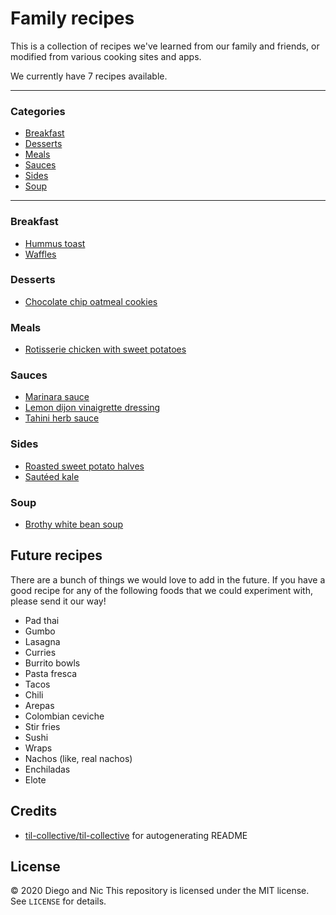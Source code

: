 # Family recipes
This is a collection of recipes we've learned from our family and friends, or modified
from various cooking sites and apps.

We currently have 7 recipes available.

---
### Categories
* [Breakfast](#breakfast)
* [Desserts](#desserts)
* [Meals](#meals)
* [Sauces](#sauces)
* [Sides](#sides)
* [Soup](#soup)

---
### Breakfast

- [Hummus toast](breakfast/hummus-toast.md)
- [Waffles](breakfast/waffles.md)

### Desserts

- [Chocolate chip oatmeal cookies](desserts/chocolate-chip-oatmeal-cookies.md)

### Meals

- [Rotisserie chicken with sweet potatoes](meals/rotisserie-chicken-sweet-potato.md)

### Sauces

- [Marinara sauce](sauces/marinara-sauce.md)
- [Lemon dijon vinaigrette dressing](sauces/lemon-dijon-vinaigrette-dressing.md)
- [Tahini herb sauce](sauces/tahini-herb-sauce.md)

### Sides

- [Roasted sweet potato halves](sides/roasted-sweet-potato-halves.md)
- [Sautéed kale](sides/sauteed-kale.md)

### Soup

- [Brothy white bean soup](soup/brothy-white-bean-soup.md)

## Future recipes
There are a bunch of things we would love to add in the future. If you have a good recipe
for any of the following foods that we could experiment with, please send it our way!
- Pad thai
- Gumbo
- Lasagna
- Curries
- Burrito bowls
- Pasta fresca
- Tacos
- Chili
- Arepas
- Colombian ceviche
- Stir fries
- Sushi
- Wraps
- Nachos (like, real nachos)
- Enchiladas
- Elote

## Credits
- [til-collective/til-collective](https://github.com/til-collective/til-collective)
for autogenerating README

## License
&copy; 2020 Diego and Nic
This repository is licensed under the MIT license. See `LICENSE` for details.
